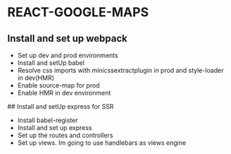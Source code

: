 # REACT-GOOGLE-MAPS

## Install and set up webpack
  - Set up dev and prod environments
  - Install and setUp babel
  - Resolve css imports with minicssextractplugin in prod and style-loader in dev(HMR)
  - Enable source-map for prod
  - Enable HMR in dev environment

## Install and setUp express for SSR
  - Install babel-register
  - Install and set up express
  - Set up the routes and controllers
  - Set up views. Im going to use handlebars as views engine